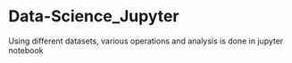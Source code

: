 # Data-Science_Jupyter
Using different datasets, various operations and analysis is done in jupyter notebook
